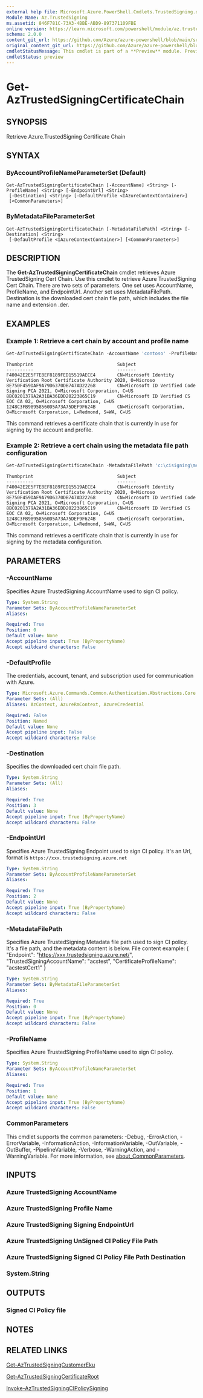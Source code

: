 ```yaml
---
external help file: Microsoft.Azure.PowerShell.Cmdlets.TrustedSigning.dll-Help.xml
Module Name: Az.TrustedSigning
ms.assetid: 846F781C-73A3-4BBE-ABD9-897371109FBE
online version: https://learn.microsoft.com/powershell/module/az.trustedsigning/get-AzTrustedSigningCertificateChain
schema: 2.0.0
content_git_url: https://github.com/Azure/azure-powershell/blob/main/src/TrustedSigning/TrustedSigning/help/Get-AzTrustedSigningCertificateChain.md
original_content_git_url: https://github.com/Azure/azure-powershell/blob/main/src/TrustedSigning/TrustedSigning/help/Get-AzTrustedSigningCertificateChain.md
cmdletStatusMessage: This cmdlet is part of a **Preview** module. Preview versions aren't recommended for use in production environments. For more information, see https://aka.ms/azps-refstatus.
cmdletStatus: preview
---
```

# Get-AzTrustedSigningCertificateChain

## SYNOPSIS
Retrieve Azure.TrustedSigning Certificate Chain

## SYNTAX

### ByAccountProfileNameParameterSet (Default)
```
Get-AzTrustedSigningCertificateChain [-AccountName] <String> [-ProfileName] <String> [-EndpointUrl] <String>
 [-Destination] <String> [-DefaultProfile <IAzureContextContainer>]
 [<CommonParameters>]
```

### ByMetadataFileParameterSet
```
Get-AzTrustedSigningCertificateChain [-MetadataFilePath] <String> [-Destination] <String>
 [-DefaultProfile <IAzureContextContainer>] [<CommonParameters>]
```

## DESCRIPTION
The **Get-AzTrustedSigningCertificateChain** cmdlet retrieves Azure TrustedSigning Cert Chain.
Use this cmdlet to retrieve Azure TrustedSigning Cert Chain.
There are two sets of parameters. One set uses AccountName, ProfileName, and EndpointUrl. 
Another set uses MetadataFilePath.
Destination is the downloaded cert chain file path, which includes the file name and extension .der.

## EXAMPLES

### Example 1: Retrieve a cert chain by account and profile name
```powershell
Get-AzTrustedSigningCertificateChain -AccountName 'contoso' -ProfileName 'contososigning' -EndpointUrl 'https://wus.trustedsigning.azure.net' -Destination 'c:\acs\certificatechain.der'
```

```output
Thumbprint                               Subject
----------                               -------
F40042E2E5F7E8EF8189FED15519AECE4        CN=Microsoft Identity Verification Root Certificate Authority 2020, O=Microso
8E750F459DAF9A79D6370DB747AD22268        CN=Microsoft ID Verified Code Signing PCA 2021, O=Microsoft Corporation, C=US
8BC0201379A2A31BA36EDD20223865C19        CN=Microsoft ID Verified CS EOC CA 02, O=Microsoft Corporation, C=US
1248C3FB98958560D5A73A75DEF9F624B        CN=Microsoft Corporation, O=Microsoft Corporation, L=Redmond, S=WA, C=US
```

This command retrieves a certificate chain that is currently in use for signing by the account and profile.

### Example 2: Retrieve a cert chain using the metadata file path configuration

```powershell
Get-AzTrustedSigningCertificateChain -MetadataFilePath 'c:\cisigning\metadata_input.json' -Destination 'c:\acs\certificatechain.der'
```

```output
Thumbprint                               Subject
----------                               -------
F40042E2E5F7E8EF8189FED15519AECE4        CN=Microsoft Identity Verification Root Certificate Authority 2020, O=Microso
8E750F459DAF9A79D6370DB747AD22268        CN=Microsoft ID Verified Code Signing PCA 2021, O=Microsoft Corporation, C=US
8BC0201379A2A31BA36EDD20223865C19        CN=Microsoft ID Verified CS EOC CA 02, O=Microsoft Corporation, C=US
1248C3FB98958560D5A73A75DEF9F624B        CN=Microsoft Corporation, O=Microsoft Corporation, L=Redmond, S=WA, C=US
```

This command retrieves a certificate chain that is currently in use for signing by the metadata configuration.

## PARAMETERS

### -AccountName
Specifies Azure TrustedSigning AccountName used to sign CI policy.

```yaml
Type: System.String
Parameter Sets: ByAccountProfileNameParameterSet
Aliases:

Required: True
Position: 0
Default value: None
Accept pipeline input: True (ByPropertyName)
Accept wildcard characters: False
```

### -DefaultProfile
The credentials, account, tenant, and subscription used for communication with Azure.

```yaml
Type: Microsoft.Azure.Commands.Common.Authentication.Abstractions.Core.IAzureContextContainer
Parameter Sets: (All)
Aliases: AzContext, AzureRmContext, AzureCredential

Required: False
Position: Named
Default value: None
Accept pipeline input: False
Accept wildcard characters: False
```

### -Destination
Specifies the downloaded cert chain file path. 

```yaml
Type: System.String
Parameter Sets: (All)
Aliases:

Required: True
Position: 3
Default value: None
Accept pipeline input: True (ByPropertyName)
Accept wildcard characters: False
```

### -EndpointUrl
Specifies Azure TrustedSigning Endpoint used to sign CI policy. It's an Url, format is `https://xxx.trustedsigning.azure.net`

```yaml
Type: System.String
Parameter Sets: ByAccountProfileNameParameterSet
Aliases:

Required: True
Position: 2
Default value: None
Accept pipeline input: True (ByPropertyName)
Accept wildcard characters: False
```

### -MetadataFilePath
Specifies Azure TrustedSigning Metadata file path used to sign CI policy. It's a file path, and the metadata content is below. File content example:
{
  "Endpoint": "https://xxx.trustedsigning.azure.net/",
  "TrustedSigningAccountName": "acstest",
  "CertificateProfileName": "acstestCert1"
}

```yaml
Type: System.String
Parameter Sets: ByMetadataFileParameterSet
Aliases:

Required: True
Position: 0
Default value: None
Accept pipeline input: True (ByPropertyName)
Accept wildcard characters: False
```

### -ProfileName
Specifies Azure TrustedSigning ProfileName used to sign CI policy.

```yaml
Type: System.String
Parameter Sets: ByAccountProfileNameParameterSet
Aliases:

Required: True
Position: 1
Default value: None
Accept pipeline input: True (ByPropertyName)
Accept wildcard characters: False
```

### CommonParameters
This cmdlet supports the common parameters: -Debug, -ErrorAction, -ErrorVariable, -InformationAction, -InformationVariable, -OutVariable, -OutBuffer, -PipelineVariable, -Verbose, -WarningAction, and -WarningVariable. For more information, see [about_CommonParameters](http://go.microsoft.com/fwlink/?LinkID=113216).

## INPUTS

### Azure TrustedSigning AccountName

### Azure TrustedSigning Profile Name

### Azure TrustedSigning Signing EndpointUrl

### Azure TrustedSigning UnSigned CI Policy File Path

### Azure TrustedSigning Signed CI Policy File Path Destination

### System.String

## OUTPUTS

### Signed CI Policy file

## NOTES

## RELATED LINKS

[Get-AzTrustedSigningCustomerEku](./Get-AzTrustedSigningCustomerEku.md)

[Get-AzTrustedSigningCertificateRoot](./Get-AzTrustedSigningCertificateRoot.md)

[Invoke-AzTrustedSigningCIPolicySigning](./Invoke-AzTrustedSigningCIPolicySigning.md)

